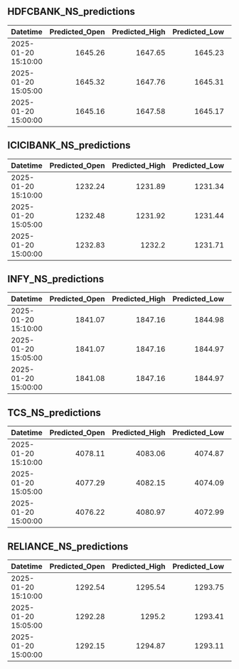 ## HDFCBANK_NS_predictions
| Datetime            |   Predicted_Open |   Predicted_High |   Predicted_Low |   Predicted_Close |   Predicted_Volume |
|:--------------------|-----------------:|-----------------:|----------------:|------------------:|-------------------:|
| 2025-01-20 15:10:00 |          1645.26 |          1647.65 |         1645.23 |           1647    |            90104.9 |
| 2025-01-20 15:05:00 |          1645.32 |          1647.76 |         1645.31 |           1647.08 |            89471   |
| 2025-01-20 15:00:00 |          1645.16 |          1647.58 |         1645.17 |           1646.96 |            90837.3 |

## ICICIBANK_NS_predictions
| Datetime            |   Predicted_Open |   Predicted_High |   Predicted_Low |   Predicted_Close |   Predicted_Volume |
|:--------------------|-----------------:|-----------------:|----------------:|------------------:|-------------------:|
| 2025-01-20 15:10:00 |          1232.24 |          1231.89 |         1231.34 |           1232.42 |            93645.7 |
| 2025-01-20 15:05:00 |          1232.48 |          1231.92 |         1231.44 |           1232.66 |            85809.5 |
| 2025-01-20 15:00:00 |          1232.83 |          1232.2  |         1231.71 |           1232.96 |            83128.8 |

## INFY_NS_predictions
| Datetime            |   Predicted_Open |   Predicted_High |   Predicted_Low |   Predicted_Close |   Predicted_Volume |
|:--------------------|-----------------:|-----------------:|----------------:|------------------:|-------------------:|
| 2025-01-20 15:10:00 |          1841.07 |          1847.16 |         1844.98 |           1843.29 |            36683.8 |
| 2025-01-20 15:05:00 |          1841.07 |          1847.16 |         1844.97 |           1843.27 |            36631.7 |
| 2025-01-20 15:00:00 |          1841.08 |          1847.16 |         1844.97 |           1843.24 |            36678.4 |

## TCS_NS_predictions
| Datetime            |   Predicted_Open |   Predicted_High |   Predicted_Low |   Predicted_Close |   Predicted_Volume |
|:--------------------|-----------------:|-----------------:|----------------:|------------------:|-------------------:|
| 2025-01-20 15:10:00 |          4078.11 |          4083.06 |         4074.87 |           4080.14 |            15837.3 |
| 2025-01-20 15:05:00 |          4077.29 |          4082.15 |         4074.09 |           4079.32 |            15122.9 |
| 2025-01-20 15:00:00 |          4076.22 |          4080.97 |         4072.99 |           4078.05 |            15270.4 |

## RELIANCE_NS_predictions
| Datetime            |   Predicted_Open |   Predicted_High |   Predicted_Low |   Predicted_Close |   Predicted_Volume |
|:--------------------|-----------------:|-----------------:|----------------:|------------------:|-------------------:|
| 2025-01-20 15:10:00 |          1292.54 |          1295.54 |         1293.75 |           1293.34 |             103050 |
| 2025-01-20 15:05:00 |          1292.28 |          1295.2  |         1293.41 |           1293.01 |             100547 |
| 2025-01-20 15:00:00 |          1292.15 |          1294.87 |         1293.11 |           1292.72 |             100288 |

